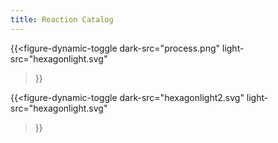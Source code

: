 ```yaml
---
title: Reaction Catalog
---
```


{{<figure-dynamic-toggle
    dark-src="process.png"
    light-src="hexagonlight.svg"
>}}

{{<figure-dynamic-toggle
    dark-src="hexagonlight2.svg"
    light-src="hexagonlight.svg"
>}}